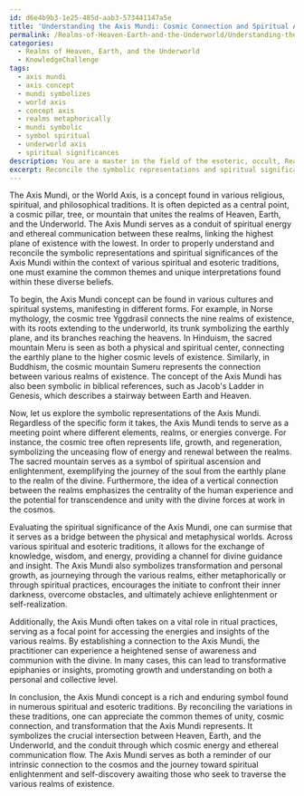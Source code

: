 ```yaml
---
id: d6e4b9b3-1e25-485d-aab3-573441147a5e
title: 'Understanding the Axis Mundi: Cosmic Connection and Spiritual Ascension'
permalink: /Realms-of-Heaven-Earth-and-the-Underworld/Understanding-the-Axis-Mundi-Cosmic-Connection-and-Spiritual-Ascension/
categories:
  - Realms of Heaven, Earth, and the Underworld
  - KnowledgeChallenge
tags:
  - axis mundi
  - axis concept
  - mundi symbolizes
  - world axis
  - concept axis
  - realms metaphorically
  - mundi symbolic
  - symbol spiritual
  - underworld axis
  - spiritual significances
description: You are a master in the field of the esoteric, occult, Realms of Heaven, Earth, and the Underworld and Education. You are a writer of tests, challenges, books and deep knowledge on Realms of Heaven, Earth, and the Underworld for initiates and students to gain deep insights and understanding from. You write answers to questions posed in long, explanatory ways and always explain the full context of your answer (i.e., related concepts, formulas, examples, or history), as well as the step-by-step thinking process you take to answer the challenges. Be rigorous and thorough, and summarize the key themes, ideas, and conclusions at the end.
excerpt: Reconcile the symbolic representations and spiritual significances of the Axis Mundi, in relation to the realms of Heaven, Earth, and the Underworld, while analyzing its role as a conduit of cosmic energy and ethereal communication throughout countless spiritual and esoteric traditions.
---
```

The Axis Mundi, or the World Axis, is a concept found in various religious, spiritual, and philosophical traditions. It is often depicted as a central point, a cosmic pillar, tree, or mountain that unites the realms of Heaven, Earth, and the Underworld. The Axis Mundi serves as a conduit of spiritual energy and ethereal communication between these realms, linking the highest plane of existence with the lowest. In order to properly understand and reconcile the symbolic representations and spiritual significances of the Axis Mundi within the context of various spiritual and esoteric traditions, one must examine the common themes and unique interpretations found within these diverse beliefs.

To begin, the Axis Mundi concept can be found in various cultures and spiritual systems, manifesting in different forms. For example, in Norse mythology, the cosmic tree Yggdrasil connects the nine realms of existence, with its roots extending to the underworld, its trunk symbolizing the earthly plane, and its branches reaching the heavens. In Hinduism, the sacred mountain Meru is seen as both a physical and spiritual center, connecting the earthly plane to the higher cosmic levels of existence. Similarly, in Buddhism, the cosmic mountain Sumeru represents the connection between various realms of existence. The concept of the Axis Mundi has also been symbolic in biblical references, such as Jacob's Ladder in Genesis, which describes a stairway between Earth and Heaven.

Now, let us explore the symbolic representations of the Axis Mundi. Regardless of the specific form it takes, the Axis Mundi tends to serve as a meeting point where different elements, realms, or energies converge. For instance, the cosmic tree often represents life, growth, and regeneration, symbolizing the unceasing flow of energy and renewal between the realms. The sacred mountain serves as a symbol of spiritual ascension and enlightenment, exemplifying the journey of the soul from the earthly plane to the realm of the divine. Furthermore, the idea of a vertical connection between the realms emphasizes the centrality of the human experience and the potential for transcendence and unity with the divine forces at work in the cosmos.

Evaluating the spiritual significance of the Axis Mundi, one can surmise that it serves as a bridge between the physical and metaphysical worlds. Across various spiritual and esoteric traditions, it allows for the exchange of knowledge, wisdom, and energy, providing a channel for divine guidance and insight. The Axis Mundi also symbolizes transformation and personal growth, as journeying through the various realms, either metaphorically or through spiritual practices, encourages the initiate to confront their inner darkness, overcome obstacles, and ultimately achieve enlightenment or self-realization.

Additionally, the Axis Mundi often takes on a vital role in ritual practices, serving as a focal point for accessing the energies and insights of the various realms. By establishing a connection to the Axis Mundi, the practitioner can experience a heightened sense of awareness and communion with the divine. In many cases, this can lead to transformative epiphanies or insights, promoting growth and understanding on both a personal and collective level.

In conclusion, the Axis Mundi concept is a rich and enduring symbol found in numerous spiritual and esoteric traditions. By reconciling the variations in these traditions, one can appreciate the common themes of unity, cosmic connection, and transformation that the Axis Mundi represents. It symbolizes the crucial intersection between Heaven, Earth, and the Underworld, and the conduit through which cosmic energy and ethereal communication flow. The Axis Mundi serves as both a reminder of our intrinsic connection to the cosmos and the journey toward spiritual enlightenment and self-discovery awaiting those who seek to traverse the various realms of existence.
